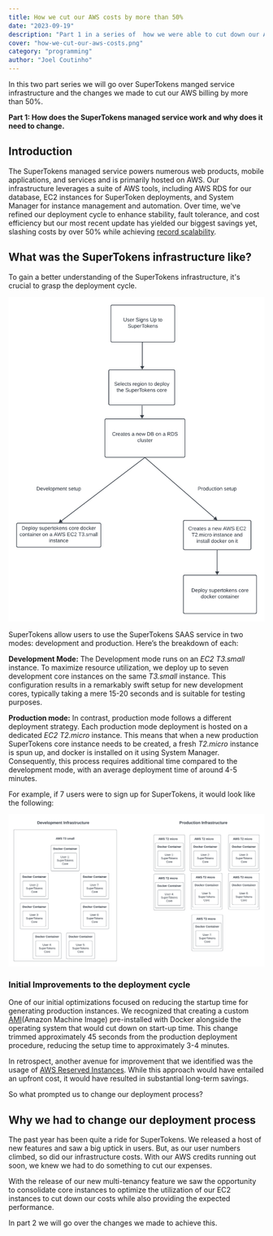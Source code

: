 ```yaml
---
title: How we cut our AWS costs by more than 50%
date: "2023-09-19"
description: "Part 1 in a series of  how we were able to cut down our AWS infrastructure costs by more than 50%"
cover: "how-we-cut-our-aws-costs.png"
category: "programming"
author: "Joel Coutinho"
---
```


In this two part series we will go over SuperTokens manged service infrastructure and the changes we made to cut our AWS billing by more than 50%. 

**Part 1: How does the SuperTokens managed service work and why does it need to change.**

## Introduction

The SuperTokens managed service powers numerous web products, mobile applications, and services and is primarily hosted on AWS. Our infrastructure leverages a suite of AWS tools, including AWS RDS for our database, EC2 instances for SuperToken deployments, and System Manager for instance management and automation. Over time, we've refined our deployment cycle to enhance stability, fault tolerance, and cost efficiency but our most recent update has yielded our biggest savings yet, slashing costs by over 50% while achieving [record scalability](https://twitter.com/supertokensio/status/1701600309397852270). 


## What was the SuperTokens infrastructure like?

To gain a better understanding of the SuperTokens infrastructure, it's crucial to grasp the deployment cycle. 

![SuperTokens Deployment process](./supertokens-deployment-process.png)

SuperTokens allow users to use the SuperTokens SAAS service in two modes: development and production. Here’s the breakdown of each:

**Development Mode:**
The Development mode runs on an *EC2 T3.small* instance. To maximize resource utilization, we deploy up to seven development core instances on the same *T3.small* instance. This configuration results in a remarkably swift setup for new development cores, typically taking a mere 15-20 seconds and is suitable for testing purposes.

**Production mode:**
In contrast, production mode follows a different deployment strategy. Each production mode deployment is hosted on a dedicated *EC2 T2.micro* instance. This means that when a new production SuperTokens core instance needs to be created, a fresh *T2.micro* instance is spun up, and docker is installed on it using System Manager. Consequently, this process requires additional time compared to the development mode, with an average deployment time of around 4-5 minutes.


For example, if 7 users were to sign up for SuperTokens, it would look like the following:

![SuperTokens example Infrastructure](./supertokens-example-infrastructure.png)

### Initial Improvements to the deployment cycle

One of our initial optimizations focused on reducing the startup time for generating production instances. We recognized that creating a custom [AMI](https://docs.aws.amazon.com/AWSEC2/latest/UserGuide/AMIs.html)(Amazon Machine Image) pre-installed with Docker alongside the operating system that would cut down on start-up time. This change trimmed approximately 45 seconds from the production deployment procedure, reducing the setup time to approximately 3-4 minutes.

In retrospect, another avenue for improvement that we identified was the usage of [AWS Reserved Instances](https://aws.amazon.com/ec2/pricing/reserved-instances/). While this approach would have entailed an upfront cost, it would have resulted in substantial long-term savings.

So what prompted us to change our deployment process?

## Why we had to change our deployment process
The past year has been quite a ride for SuperTokens. We released a host of new features and saw a big uptick in users. But, as our user numbers climbed, so did our infrastructure costs. With our AWS credits running out soon, we knew we had to do something to cut our expenses.

With the release of our new multi-tenancy feature  we saw the opportunity to consolidate core instances to optimize the utilization of our EC2 instances to cut down our costs while also providing the expected performance. 

In part 2 we will go over the changes we made to achieve this. 

